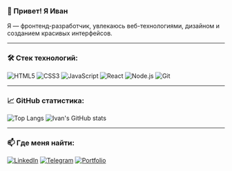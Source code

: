 ### 👋 Привет! Я Иван

Я — фронтенд-разработчик, увлекаюсь веб-технологиями, дизайном и созданием красивых интерфейсов.

---

### 🛠️ Стек технологий:

![HTML5](https://img.shields.io/badge/-HTML5-E34F26?style=flat-square&logo=html5&logoColor=white)
![CSS3](https://img.shields.io/badge/-CSS3-1572B6?style=flat-square&logo=css3)
![JavaScript](https://img.shields.io/badge/-JavaScript-F7DF1E?style=flat-square&logo=javascript&logoColor=black)
![React](https://img.shields.io/badge/-React-20232A?style=flat-square&logo=react)
![Node.js](https://img.shields.io/badge/-Node.js-339933?style=flat-square&logo=nodedotjs)
![Git](https://img.shields.io/badge/-Git-F05032?style=flat-square&logo=git&logoColor=white)

---

### 📈 GitHub статистика:

![Top Langs](https://github-readme-stats.vercel.app/api/top-langs/?username=ivan-dev&layout=compact)
![Ivan's GitHub stats](https://github-readme-stats.vercel.app/api?username=ivan-dev&show_icons=true&theme=radical)

---

### 📫 Где меня найти:

[![LinkedIn](https://img.shields.io/badge/-LinkedIn-0077B5?style=flat-square&logo=linkedin)](https://linkedin.com/in/твой-ник)
[![Telegram](https://img.shields.io/badge/-Telegram-26A5E4?style=flat-square&logo=telegram&logoColor=white)](https://t.me/твой_ник)
[![Portfolio](https://img.shields.io/badge/-Portfolio-black?style=flat-square)](https://твой-сайт.com)
